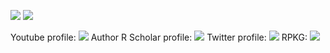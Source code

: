 <!--![](https://obianom.com/introducemyself2.svg)-->
[![](https://coursewhiz.org/mainsite/img/R2_logo2.png)](https://coursewhiz.org)
[![](https://cdn.shinyappstore.com/img/rockybilly.regular_sas.webp)](https://github.com/shinyappstore)

Youtube profile: [![](https://img.icons8.com/cotton/64/youtube.png)](https://www.youtube.com/@R2Rpkg/videos)
Author R Scholar profile: [![](https://scholar.rpkg.net/assets/S1p.png)](https://scholar.rpkg.net/aut/Obinna+Obianom)
Twitter profile: [![](https://img.icons8.com/cotton/64/x.png)](https://www.twitter.com/@R2Rpkg)
RPKG: [![](https://rpkg.net/assets/comprehensive_rpkg.png)](https://rpkg.net) 



<!--https://rpkg.net/assets/comprehensive_rpkg.png-->
